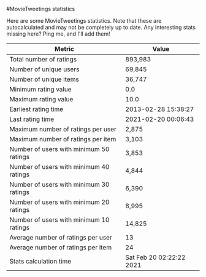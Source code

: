 #MovieTweetings statistics

Here are some MovieTweetings statistics. Note that these are autocalculated and may not be completely up to date. Any interesting stats missing here? Ping me, and I'll add them!

Metric | Value
--- | ---
Total number of ratings                 | 893,983
Number of unique users                  | 69,845
Number of unique items                  | 36,747
Minimum rating value                    | 0.0
Maximum rating value                    | 10.0
Earliest rating time                    | 2013-02-28 15:38:27
Last rating time                        | 2021-02-20 00:06:43
Maximum number of ratings per user      | 2,875
Maximum number of ratings per item      | 3,103
Number of users with minimum 50 ratings | 3,853
Number of users with minimum 40 ratings | 4,844
Number of users with minimum 30 ratings | 6,390
Number of users with minimum 20 ratings | 8,995
Number of users with minimum 10 ratings | 14,825
Average number of ratings per user      | 13
Average number of ratings per item      | 24
Stats calculation time                  | Sat Feb 20 02:22:22 2021

